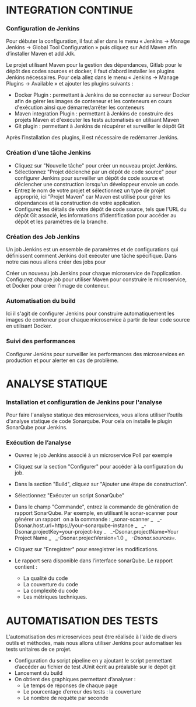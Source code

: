 

# INTEGRATION CONTINUE

### Configuration de Jenkins
Pour débuter la configuration, il faut aller dans le menu « Jenkins → Manage Jenkins → Global Tool Configuration » puis cliquez sur Add Maven afin d’installer Maven et add Jdk.

Le projet utilisant Maven pour la gestion des dépendances, Gitlab pour le dépôt des codes sources et docker, il faut d’abord installer les plugins Jenkins nécessaires. Pour cela allez dans le menu « Jenkins → Manage Plugins → Available » et ajouter les plugins suivants :

- Docker Plugin : permettant à Jenkins de se connecter au serveur Docker afin de gérer les images de conteneur et les conteneurs en cours d'exécution ainsi que démarrer/arrêter les conteneurs
- Maven integration Plugin : permettant à Jenkins de construire des projets Maven et d'exécuter les tests automatisés en utilisant Maven
- Git plugin : permettant à Jenkins de récupérer et surveiller le dépôt Git

Après l’installation des plugins, il est nécessaire de redémarrer Jenkins.

### Création d’une tâche Jenkins
- Cliquez sur "Nouvelle tâche" pour créer un nouveau projet Jenkins.
- Sélectionnez "Projet déclenché par un dépôt de code source" pour configurer Jenkins pour surveiller un dépôt de code source et déclencher une construction lorsqu'un développeur envoie un code.
- Entrez le nom de votre projet et sélectionnez un type de projet approprié, ici "Projet Maven" car Maven est utilisé pour gérer les dépendances et la construction de votre application.
- Configurez les détails de votre dépôt de code source, tels que l'URL du dépôt Git associé, les informations d'identification pour accéder au dépôt et les paramètres de la branche.

### Création des Job Jenkins
Un job Jenkins est un ensemble de paramètres et de configurations qui définissent comment Jenkins doit exécuter une tâche spécifique. Dans notre cas nous allons créer des jobs pour

Créer un nouveau job Jenkins pour chaque microservice de l’application. Configurez chaque job pour utiliser Maven pour construire le microservice, et Docker pour créer l'image de conteneur.

### Automatisation du build
Ici il s'agit de configurer Jenkins pour construire automatiquement les images de conteneur pour chaque microservice à partir de leur code source en utilisant Docker.

### Suivi des performances
Configurer Jenkins pour surveiller les performances des microservices en production et pour alerter en cas de problème.



# ANALYSE STATIQUE

### Installation et configuration de Jenkins pour l'analyse
Pour faire l'analyse statique des microservices, vous allons utiliser l’outils d'analyse statique de code Sonarqube.
Pour cela on installe le plugin SonarQube pour Jenkins.

### Exécution de l’analyse
- Ouvrez le job Jenkins associé à un microservice Poll par exemple
- Cliquez sur la section "Configurer" pour accéder à la configuration du job.
- Dans la section "Build", cliquez sur "Ajouter une étape de construction".
- Sélectionnez "Exécuter un script SonarQube"
- Dans le champ "Commande", entrez la commande de génération de rapport SonarQube. Par exemple, en utilisant le sonar-scanner pour générer un rapport  on a la commande :
	_sonar-scanner \_
	  _-Dsonar.host.url=https://your-sonarqube-instance \_
	  _-Dsonar.projectKey=your-project-key \_
	  _-Dsonar.projectName=Your Project Name \_
	  _-Dsonar.projectVersion=1.0 \_
	  _-Dsonar.sources=._

- Cliquez sur "Enregistrer" pour enregistrer les modifications.
- Le rapport sera disponible dans l’interface sonarQube. Le rapport contient :
	- La qualité du code
	- La couverture du code
	- La complexité du code
	- Les métriques techniques.


# AUTOMATISATION DES TESTS

L'automatisation des microservices peut être réalisée à l'aide de divers outils et méthodes, mais nous allons utiliser Jenkins pour automatiser les tests unitaires de ce projet.
- Configuration du script pipeline en y ajoutant le script permettant d’accéder au fichier de test JUnit écrit au préalable sur le dépôt git
- Lancement du build
- On obtient des graphiques permettant d’analyser :
	- Le temps de réponses de chaque page
	- Le pourcentage d’erreur des tests : la couverture
	- Le nombre de requête par seconde